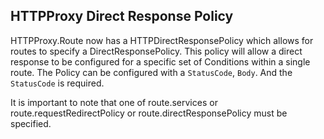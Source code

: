 ## HTTPProxy Direct Response Policy

HTTPProxy.Route now has a HTTPDirectResponsePolicy which allows for routes to specify a DirectResponsePolicy.
This policy will allow a direct response to be configured for a specific set of Conditions within a single route.
The Policy can be configured with a `StatusCode`, `Body`. And the `StatusCode` is required.

It is important to note that one of route.services or route.requestRedirectPolicy or route.directResponsePolicy must be specified.

